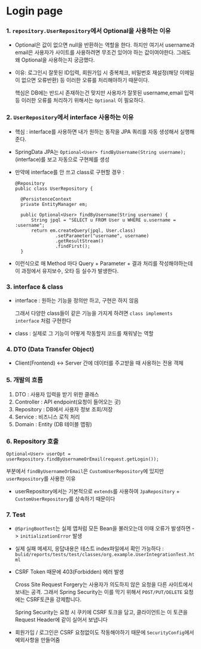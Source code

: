 # Login page

### 1. `repository.UserRepository`에서 Optional을 사용하는 이유

- Optional은 값이 없으면 null을 반환하는 역할을 한다. 하지만 여기서 username과 email은 사용자가 사이트를 사용하려면 무조건 있어야 하는 값이여야한다. 그래도 왜 Optional을 사용하는지 궁금했다.

- 이유: 로그인시 잘못된 ID입력, 회원가입 시 중복체크, 비밀번호 재설정(해당 이메일이 없으면 오류반환) 등 이러한 오류를 처리해야하기 때문이다.

    핵심은 DB에는 반드시 존재하는건 맞지만 사용자가 잘못된 username,email 입력 등 이러한 오류를 처리하기 위해서는 `Optional` 이 필요하다.

### 2. `UserRepository`에서 interface 사용하는 이유

- 핵심 : interface를 사용하면 내가 원하는 동작을 JPA 쿼리를 자동 생성해서 실행해준다.

- SpringData JPA는 `Optional<User> findByUsername(String username);`(interface)를 보고 자동으로 구현체를 생성

- 만약에 interface를 안 쓰고 class로 구현할 경우 : 
  ```
  @Repository
  public class UserRepository {

    @PersistenceContext
    private EntityManager em;

    public Optional<User> findByUsername(String username) {
        String jpql = "SELECT u FROM User u WHERE u.username = :username";
        return em.createQuery(jpql, User.class)
                 .setParameter("username", username)
                 .getResultStream()
                 .findFirst();
    }
  ```
- 이런식으로 매 Method 마다 Query + Parameter + 결과 처리를 작성해야하는데 이 과정에서 유지보수, 오타 등 실수가 발생한다.

### 3. interface & class

- interface : 원하는 기능을 정의만 하고, 구현은 하지 않음

  그래서 다양한 class들이 같은 기능을 가지게 하려면 `class implements interface` 처럼 구현한다

- class : 실제로 그 기능이 어떻게 작동할지 코드를 채워넣는 역할

### 4. DTO (Data Transfer Object)

- Client(Frontend) <-> Server 간에 데이터를 주고받을 때 사용하는 전용 객체

### 5. 개발의 흐름

1. DTO : 사용자 입력을 받기 위한 클래스
2. Controller : API endpoint(요청이 들어오는 곳)
3. Repository : DB에서 사용자 정보 조회/저장
4. Service : 비즈니스 로직 처리 
5. Domain : Entity (DB 테이블 맵핑)

### 6. Repository 호출

```aiignore
Optional<User> userOpt = userRepository.findByUsernameOrEmail(request.getLogin());
```

부분에서 `findByUsernameOrEmail`은 `CustomUserRepository`에 있지만 `userRepository`를 사용한 이유

- userRepository에서는 기본적으로 `extends`를 사용하여 `JpaRepository` + `CustomUserRepository`를 상속하기 때문이다

### 7. Test

- `@SpringBootTest`는 실제 앱처럼 모든 Bean을 불러오는데 이때 오류가 발생하면 -> `initializationError` 발생
- 실제 실패 메세지, 응답내용은 테스트 index파일에서 확인 가능하다 : `bulid/reports/tests/test/classes/org.example.UserIntegrationTest.html`
- CSRF Token 때문에 403(Forbidden) 에러 발생

  Cross Site Request Forgery는 사용자가 의도하지 않은 요청을 다른 사이트에서 보내는 공격. 그래서 Spring Security는 이를 막기 위해서 `POST/PUT/DELETE` 요청에는 CSRF토큰을 강제합니다.

  Spring Security는 요청 시 쿠키에 CSRF 토크을 담고, 클라이언트는 이 토큰을 Request Header에 같이 실어서 보냅니다

- 회원가입 / 로그인은 CSRF 요청없이도 작동해야하기 때문에 `SecurityConfig`에서 예외사항을 만들어줌